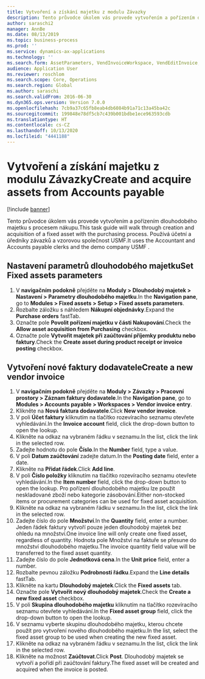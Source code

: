 ```yaml
---
title: Vytvoření a získání majetku z modulu Závazky
description: Tento průvodce úkolem vás provede vytvořením a pořízením dlouhodobého majetku s procesem nákupu.
author: saraschi2
manager: AnnBe
ms.date: 08/13/2019
ms.topic: business-process
ms.prod: ''
ms.service: dynamics-ax-applications
ms.technology: ''
ms.search.form: AssetParameters, VendInvoiceWorkspace, VendEditInvoice, VendTableLookup, InventItemIdLookupSimple, AssetTable
audience: Application User
ms.reviewer: roschlom
ms.search.scope: Core, Operations
ms.search.region: Global
ms.author: saraschi
ms.search.validFrom: 2016-06-30
ms.dyn365.ops.version: Version 7.0.0
ms.openlocfilehash: 7cb9a37c65fb8eab4db6084b91a71c13a45ba42c
ms.sourcegitcommit: 199848e78df5cb7c439b001bdbe1ece963593cdb
ms.translationtype: HT
ms.contentlocale: cs-CZ
ms.lasthandoff: 10/13/2020
ms.locfileid: "4441188"
---
```

# <a name="create-and-acquire-assets-from-accounts-payable"></a><span data-ttu-id="ffb7c-103">Vytvoření a získání majetku z modulu Závazky</span><span class="sxs-lookup"><span data-stu-id="ffb7c-103">Create and acquire assets from Accounts payable</span></span>

[!include [banner](../../includes/banner.md)]

<span data-ttu-id="ffb7c-104">Tento průvodce úkolem vás provede vytvořením a pořízením dlouhodobého majetku s procesem nákupu.</span><span class="sxs-lookup"><span data-stu-id="ffb7c-104">This task guide will walk through creation and acquisition of a fixed asset with the purchasing process.</span></span>  <span data-ttu-id="ffb7c-105">Používá účetní a úředníky závazků a vzorovou společnost USMF.</span><span class="sxs-lookup"><span data-stu-id="ffb7c-105">It uses the Accountant and Accounts payable clerks and the demo company USMF .</span></span>


## <a name="set-fixed-assets-parameters"></a><span data-ttu-id="ffb7c-106">Nastavení parametrů dlouhodobého majetku</span><span class="sxs-lookup"><span data-stu-id="ffb7c-106">Set Fixed assets parameters</span></span>
1. <span data-ttu-id="ffb7c-107">V **navigačním podokně** přejděte na **Moduly > Dlouhodobý majetek > Nastavení > Parametry dlouhodobého majetku**.</span><span class="sxs-lookup"><span data-stu-id="ffb7c-107">In the **Navigation pane**, go to **Modules > Fixed assets > Setup > Fixed assets parameters**.</span></span>
2. <span data-ttu-id="ffb7c-108">Rozbalte záložku s náhledem **Nákupní objednávky**.</span><span class="sxs-lookup"><span data-stu-id="ffb7c-108">Expand the **Purchase orders** fastTab.</span></span>
3. <span data-ttu-id="ffb7c-109">Označte pole **Povolit pořízení majetku v části Nakupování**.</span><span class="sxs-lookup"><span data-stu-id="ffb7c-109">Check the **Allow asset acquisition from Purchasing** checkbox.</span></span>
4. <span data-ttu-id="ffb7c-110">Označte pole **Vytvořit majetek při zaúčtování příjemky produktu nebo faktury**.</span><span class="sxs-lookup"><span data-stu-id="ffb7c-110">Check the **Create asset during product receipt or invoice posting** checkbox.</span></span>

## <a name="create-a-new-vendor-invoice"></a><span data-ttu-id="ffb7c-111">Vytvoření nové faktury dodavatele</span><span class="sxs-lookup"><span data-stu-id="ffb7c-111">Create a new vendor invoice</span></span>
1. <span data-ttu-id="ffb7c-112">V **navigačním podokně** přejděte na **Moduly > Závazky > Pracovní prostory > Záznam faktury dodavatele**.</span><span class="sxs-lookup"><span data-stu-id="ffb7c-112">In the **Navigation pane**, go to **Modules > Accounts payable > Workspaces > Vendor invoice entry**.</span></span>
2. <span data-ttu-id="ffb7c-113">Klikněte na **Nová faktura dodavatele**.</span><span class="sxs-lookup"><span data-stu-id="ffb7c-113">Click **New vendor invoice**.</span></span>
3. <span data-ttu-id="ffb7c-114">V poli **Účet faktury** kliknutím na tlačítko rozevíracího seznamu otevřete vyhledávání.</span><span class="sxs-lookup"><span data-stu-id="ffb7c-114">In the **Invoice account** field, click the drop-down button to open the lookup.</span></span>
4. <span data-ttu-id="ffb7c-115">Klikněte na odkaz na vybraném řádku v seznamu.</span><span class="sxs-lookup"><span data-stu-id="ffb7c-115">In the list, click the link in the selected row.</span></span>
5. <span data-ttu-id="ffb7c-116">Zadejte hodnotu do pole **Číslo**.</span><span class="sxs-lookup"><span data-stu-id="ffb7c-116">In the **Number** field, type a value.</span></span>
6. <span data-ttu-id="ffb7c-117">V poli **Datum zaúčtování** zadejte datum.</span><span class="sxs-lookup"><span data-stu-id="ffb7c-117">In the **Posting date** field, enter a date.</span></span>
7. <span data-ttu-id="ffb7c-118">Klikněte na **Přidat řádek**.</span><span class="sxs-lookup"><span data-stu-id="ffb7c-118">Click **Add line**.</span></span>
8. <span data-ttu-id="ffb7c-119">V poli **Číslo položky** kliknutím na tlačítko rozevíracího seznamu otevřete vyhledávání.</span><span class="sxs-lookup"><span data-stu-id="ffb7c-119">In the **Item number** field, click the drop-down button to open the lookup.</span></span> <span data-ttu-id="ffb7c-120">Pro pořízení dlouhodobého majetku lze použít neskladované zboží nebo kategorie zásobování.</span><span class="sxs-lookup"><span data-stu-id="ffb7c-120">Either non-stocked items or procurement categories can be used for fixed asset acquisition.</span></span>  
9. <span data-ttu-id="ffb7c-121">Klikněte na odkaz na vybraném řádku v seznamu.</span><span class="sxs-lookup"><span data-stu-id="ffb7c-121">In the list, click the link in the selected row.</span></span>
10. <span data-ttu-id="ffb7c-122">Zadejte číslo do pole **Množství**.</span><span class="sxs-lookup"><span data-stu-id="ffb7c-122">In the **Quantity** field, enter a number.</span></span> <span data-ttu-id="ffb7c-123">Jeden řádek faktury vytvoří pouze jeden dlouhodobý majetek bez ohledu na množství.</span><span class="sxs-lookup"><span data-stu-id="ffb7c-123">One invoice line will only create one fixed asset, regardless of quantity.</span></span> <span data-ttu-id="ffb7c-124">Hodnota pole Množství na faktuře se přesune do množství dlouhodobého majetku.</span><span class="sxs-lookup"><span data-stu-id="ffb7c-124">The invoice quantity field value will be transferred to the fixed asset quantity.</span></span>  
11. <span data-ttu-id="ffb7c-125">Zadejte číslo do pole **Jednotková cena**.</span><span class="sxs-lookup"><span data-stu-id="ffb7c-125">In the **Unit price** field, enter a number.</span></span>
12. <span data-ttu-id="ffb7c-126">Rozbalte pevnou záložku **Podrobnosti řádku**.</span><span class="sxs-lookup"><span data-stu-id="ffb7c-126">Expand the **Line details** fastTab.</span></span>
13. <span data-ttu-id="ffb7c-127">Klikněte na kartu **Dlouhodobý majetek**.</span><span class="sxs-lookup"><span data-stu-id="ffb7c-127">Click the **Fixed assets** tab.</span></span>
14. <span data-ttu-id="ffb7c-128">Označte pole **Vytvořit nový dlouhodobý majetek**.</span><span class="sxs-lookup"><span data-stu-id="ffb7c-128">Check the **Create a new fixed asset** checkbox.</span></span>
15. <span data-ttu-id="ffb7c-129">V poli **Skupina dlouhodobého majetku** kliknutím na tlačítko rozevíracího seznamu otevřete vyhledávání.</span><span class="sxs-lookup"><span data-stu-id="ffb7c-129">In the **Fixed asset group** field, click the drop-down button to open the lookup.</span></span>
16. <span data-ttu-id="ffb7c-130">V seznamu vyberte skupinu dlouhodobého majetku, kterou chcete použít pro vytvoření nového dlouhodobého majetku.</span><span class="sxs-lookup"><span data-stu-id="ffb7c-130">In the list, select the fixed asset group to be used when creating the new fixed asset.</span></span>
17. <span data-ttu-id="ffb7c-131">Klikněte na odkaz na vybraném řádku v seznamu.</span><span class="sxs-lookup"><span data-stu-id="ffb7c-131">In the list, click the link in the selected row.</span></span>
18. <span data-ttu-id="ffb7c-132">Klikněte na možnost **Zaúčtovat**.</span><span class="sxs-lookup"><span data-stu-id="ffb7c-132">Click **Post**.</span></span> <span data-ttu-id="ffb7c-133">Dlouhodobý majetek se vytvoří a pořídí při zaúčtování faktury.</span><span class="sxs-lookup"><span data-stu-id="ffb7c-133">The fixed asset will be created and acquired when the invoice is posted.</span></span>  

